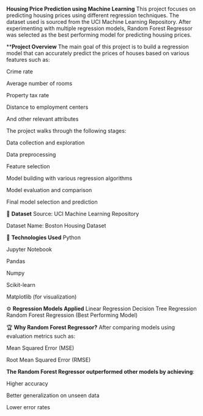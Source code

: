 **Housing Price Prediction using Machine Learning**
This project focuses on predicting housing prices using different regression techniques. The dataset used is sourced from the UCI Machine Learning Repository. After experimenting with multiple regression models, Random Forest Regressor was selected as the best performing model for predicting housing prices.

****Project Overview**
The main goal of this project is to build a regression model that can accurately predict the prices of houses based on various features such as:

Crime rate

Average number of rooms

Property tax rate

Distance to employment centers

And other relevant attributes

The project walks through the following stages:

Data collection and exploration

Data preprocessing

Feature selection

Model building with various regression algorithms

Model evaluation and comparison

Final model selection and prediction

📂 **Dataset**
Source: UCI Machine Learning Repository

Dataset Name: Boston Housing Dataset 

🚀 **Technologies Used**
Python

Jupyter Notebook

Pandas

Numpy

Scikit-learn

Matplotlib (for visualization)

⚙️ **Regression Models Applied**
Linear Regression
Decision Tree Regression
Random Forest Regression (Best Performing Model)

🏆 **Why Random Forest Regressor?**
After comparing models using evaluation metrics such as:

Mean Squared Error (MSE)

Root Mean Squared Error (RMSE)



**The Random Forest Regressor outperformed other models by achieving**:

Higher accuracy

Better generalization on unseen data

Lower error rates
